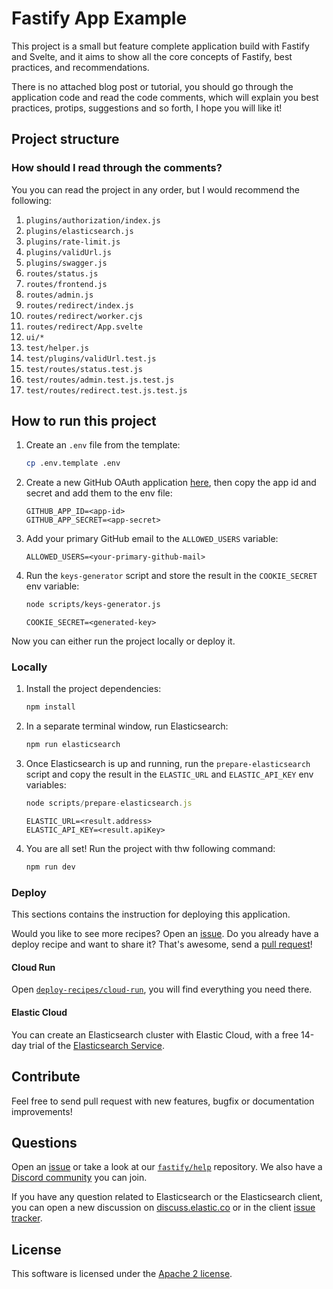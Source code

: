 # Fastify App Example

This project is a small but feature complete application build with Fastify and Svelte,
and it aims to show all the core concepts of Fastify, best practices, and recommendations.

There is no attached blog post or tutorial, you should go through the application code
and read the code comments, which will explain you best practices, protips, suggestions
and so forth, I hope you will like it!

## Project structure

### How should I read through the comments?

You you can read the project in any order, but I would recommend the following:

1. `plugins/authorization/index.js`
1. `plugins/elasticsearch.js`
1. `plugins/rate-limit.js`
1. `plugins/validUrl.js`
1. `plugins/swagger.js`
1. `routes/status.js`
1. `routes/frontend.js`
1. `routes/admin.js`
1. `routes/redirect/index.js`
1. `routes/redirect/worker.cjs`
1. `routes/redirect/App.svelte`
1. `ui/*`
1. `test/helper.js`
1. `test/plugins/validUrl.test.js`
1. `test/routes/status.test.js`
1. `test/routes/admin.test.js.test.js`
1. `test/routes/redirect.test.js.test.js`

## How to run this project

1. Create an `.env` file from the template:

    ```sh
    cp .env.template .env
    ```

2. Create a new GitHub OAuth application [here](https://github.com/settings/applications/new), then copy the app id and secret and add them to the env file:

    ```dosini
    GITHUB_APP_ID=<app-id>
    GITHUB_APP_SECRET=<app-secret>
    ```

3. Add your primary GitHub email to the `ALLOWED_USERS` variable:

    ```dosini
    ALLOWED_USERS=<your-primary-github-mail>
    ```

4. Run the `keys-generator` script and store the result in the `COOKIE_SECRET` env variable:

    ```sh
    node scripts/keys-generator.js
    ```

    ```dosini
    COOKIE_SECRET=<generated-key>
    ```

Now you can either run the project locally or deploy it.

### Locally

1. Install the project dependencies:

    ```sh
    npm install
    ```

2. In a separate terminal window, run Elasticsearch:

    ```sh
    npm run elasticsearch
    ```

3. Once Elasticsearch is up and running, run the `prepare-elasticsearch` script and copy the result in the `ELASTIC_URL` and `ELASTIC_API_KEY` env variables:

    ```js
    node scripts/prepare-elasticsearch.js
    ```

    ```dosini
    ELASTIC_URL=<result.address>
    ELASTIC_API_KEY=<result.apiKey>
    ```

4. You are all set! Run the project with thw following command:

    ```sh
    npm run dev
    ```

### Deploy

This sections contains the instruction for deploying this application.

Would you like to see more recipes? Open an [issue](https://github.com/delvedor/fastify-example/issues/new).
Do you already have a deploy recipe and want to share it? That's awesome, send a [pull request](https://github.com/delvedor/fastify-example/compare)!

#### Cloud  Run

Open [`deploy-recipes/cloud-run`](./deploy-recipes/cloud-run), you will find everything you need there.

#### Elastic Cloud

You can create an Elasticsearch cluster with Elastic Cloud, with a free 14-day trial of the [Elasticsearch Service](https://www.elastic.co/elasticsearch/service).

## Contribute

Feel free to send pull request with new features, bugfix or documentation improvements!

## Questions

Open an [issue](https://github.com/delvedor/fastify-example/issues/new) or take a look at our [`fastify/help`](https://github.com/fastify/help) repository.
We also have a [Discord community](https://discord.gg/D3FZYPy) you can join.

If you have any question related to Elasticsearch or the Elasticsearch client,
you can open a new discussion on [discuss.elastic.co](https://discuss.elastic.co/)
or in the client [issue tracker](https://github.com/elastic/elasticsearch-js/issues?q=is%3Aissue+is%3Aopen+sort%3Aupdated-desc).

## License

This software is licensed under the [Apache 2 license](./LICENSE).
